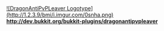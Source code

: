 <a href="http://dev.bukkit.org/bukkit-plugins/dragonantipvpleaver">
![DragonAntiPvPLeaver Logotype](http://1.2.3.9/bmi/i.imgur.com/0snha.png)<br>
<b>http://dev.bukkit.org/bukkit-plugins/dragonantipvpleaver</b></a>
